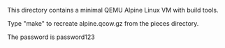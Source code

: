 This directory contains a minimal QEMU Alpine Linux VM with build tools.

Type "make" to recreate alpine.qcow.gz from the pieces directory.

The password is password123
